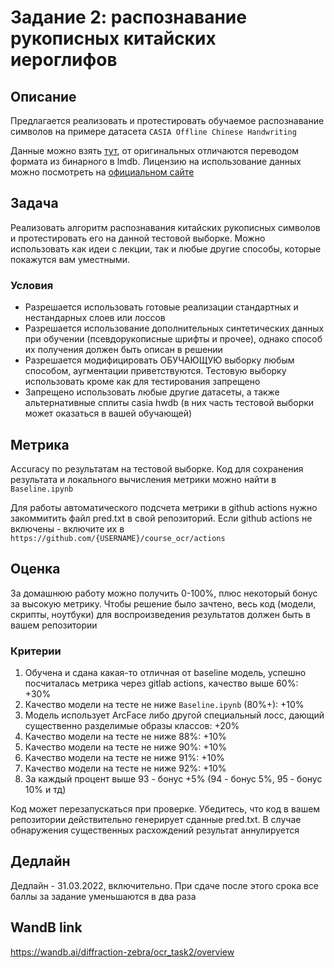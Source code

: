 # Задание 2: распознавание рукописных китайских иероглифов

## Описание

Предлагается реализовать и протестировать обучаемое распознавание символов на примере датасета `CASIA Offline Chinese Handwriting`

Данные можно взять [тут](https://disk.yandex.ru/d/xY5CBA77vwkVew), от оригинальных отличаются переводом формата из бинарного в lmdb. Лицензию на использование данных можно посмотреть на [официальном сайте](http://www.nlpr.ia.ac.cn/databases/handwriting/Application_form.html)

## Задача

Реализовать алгоритм распознавания китайских рукописных символов и протестировать его на данной тестовой выборке. Можно использовать как идеи с лекции, так и любые другие способы, которые покажутся вам уместными.

### Условия

- Разрешается использовать готовые реализации стандартных и нестандарных слоев или лоссов
- Разрешается использование дополнительных синтетических данных при обучении (псевдорукописные шрифты и прочее), однако способ их получения должен быть описан в решении
- Разрешается модифицировать ОБУЧАЮЩУЮ выборку любым способом, аугментации приветствуются. Тестовую выборку использовать кроме как для тестирования запрещено
- Запрещено использовать любые другие датасеты, а также альтернативные сплиты casia hwdb (в них часть тестовой выборки может оказаться в вашей обучающей)

## Метрика

Accuracy по результатам на тестовой выборке. Код для сохранения результата и локального вычисления метрики можно найти в `Baseline.ipynb`

Для работы автоматического подсчета метрики в github actions нужно закоммитить файл pred.txt в свой репозиторий. Если github actions не включены - включите их в `https://github.com/{USERNAME}/course_ocr/actions`

## Оценка

За домашнюю работу можно получить 0-100%, плюс некоторый бонус за высокую метрику. Чтобы решение было зачтено, весь код (модели, скрипты, ноутбуки) для воспроизведения результатов должен быть в вашем репозитории

### Критерии

1. Обучена и сдана какая-то отличная от baseline модель, успешно посчиталась метрика через gitlab actions, качество выше 60%: +30%
2. Качество модели на тесте не ниже `Baseline.ipynb` (80%+): +10%
3. Модель использует ArcFace либо другой специальный лосс, дающий существенно разделимые образы классов: +20%
4. Качество модели на тесте не ниже 88%: +10%
5. Качество модели на тесте не ниже 90%: +10%
6. Качество модели на тесте не ниже 91%: +10%
7. Качество модели на тесте не ниже 92%: +10%
8. За каждый процент выше 93 - бонус +5% (94 - бонус 5%, 95 - бонус 10% и тд)

Код может перезапускаться при проверке. Убедитесь, что код в вашем репозитории действительно генерирует сданные pred.txt. В случае обнаружения существенных расхождений результат аннулируется

## Дедлайн

Дедлайн - 31.03.2022, включительно. При сдаче после этого срока все баллы за задание уменьшаются в два раза

## WandB link

https://wandb.ai/diffraction-zebra/ocr_task2/overview
